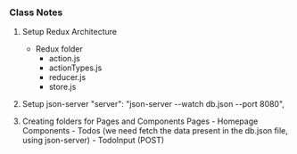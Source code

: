 ### Class Notes

1. Setup Redux Architecture
   - Redux folder
     - action.js
     - actionTypes.js
     - reducer.js
     - store.js
     
2. Setup json-server
   "server": "json-server --watch db.json --port 8080",

3. Creating folders for Pages and Components
   Pages - Homepage
   Components - Todos (we need fetch the data present in the db.json file, using json-server) - TodoInput (POST)

